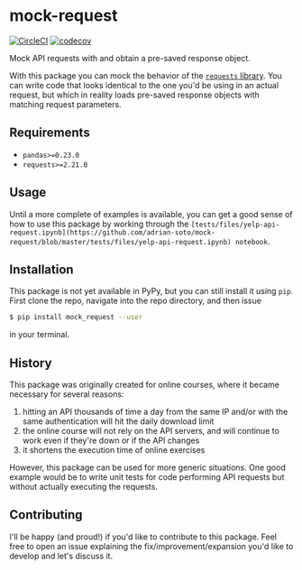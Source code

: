 # mock-request
[![CircleCI](https://circleci.com/gh/adrian-soto/mock-request.svg?style=svg)](https://circleci.com/gh/adrian-soto/mock-request)
[![codecov](https://codecov.io/gh/adrian-soto/mock-request/branch/master/graph/badge.svg)](https://codecov.io/gh/adrian-soto/mock-request)

Mock API requests with and obtain a pre-saved response object.

With this package you can mock the behavior of the [`requests` library](https://requests.readthedocs.io/en/master/). You can write code that looks identical to the one you'd be using in an actual request, but which in reality loads pre-saved response objects with matching request parameters.


## Requirements
- `pandas>=0.23.0`
- `requests>=2.21.0`


## Usage
Until a more complete of examples is available, you can get a good sense of how to use this package by working through the `[tests/files/yelp-api-request.ipynb](https://github.com/adrian-soto/mock-request/blob/master/tests/files/yelp-api-request.ipynb) notebook`.

## Installation
This package is not yet available in PyPy, but you can still install it using `pip`. First clone the repo, navigate into the repo directory, and then issue
```sh
$ pip install mock_request --user
```
in your terminal.


## History
This package was originally created for online courses, where it became necessary for several reasons:
1. hitting an API thousands of time a day from the same IP and/or with the same authentication will hit the daily download limit
1. the online course will not rely on the API servers, and will continue to work even if they're down or if the API changes
1. it shortens the execution time of online exercises

However, this package can be used for more generic situations. One good example would be to write unit tests for code performing API requests but without actually executing the requests.

## Contributing
I'll be happy (and proud!) if you'd like to contribute to this package. Feel free to open an issue explaining the fix/improvement/expansion you'd like to develop and let's discuss it.
